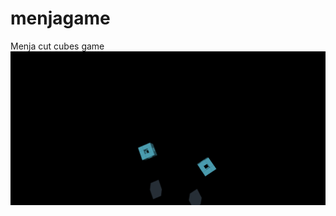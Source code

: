 # menjagame
Menja cut cubes game
![](images/Screenshot%202021-10-22%20at%2017-28-37%20Document.png)
